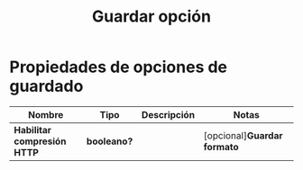 ﻿---
title: Guardar opción
second_title: Aspose.Cells Cloud Documen
linktitle: Opción de guardar
type: docs
url: /es/save-options/
keywords: Workbook save options
description: Aspose.Cells Cloud REST API admite la obtención de archivos de Excel en tipos de archivos de formato. SDK admite tipos de lenguajes de desarrollo. Incluyen Android, C#, Go, Java, NodeJS, Perl, PHP, Python, Ruby y Swift.
weight: 79
kwords: Excel, Office Nube, REST API, Hoja de cálculo, PDF, CSV, Json, Markdwon, Opciones de guardado
---
# Propiedades de opciones de guardado

Nombre | Tipo | Descripción | Notas
------------ | ------------- | ------------- | -------------
**Habilitar compresión HTTP** | **booleano?** | | [opcional]**Guardar formato** | **cadena** | | [opcional]**Borrar datos** | **booleano?** | Deje el libro vacío después de guardar el archivo. | [opcional]**Carpeta de archivos en caché** | **cadena** | La carpeta de archivos en caché se utiliza para almacenar algunos datos de gran tamaño. | [opcional]**Validar áreas fusionadas** | **booleano?** | Indica si se validan las áreas fusionadas antes de guardar el archivo. El valor predeterminado es falso. | [opcional]**Actualizar caché de gráficos** | **booleano?** | | [opcional]**Crear directorio** | **booleano?** | Si es verdadero y el directorio no existe, el directorio se creará automáticamente antes de guardar el archivo. | [opcional]**Ordenar nombres** | **booleano?** | | [opcional]